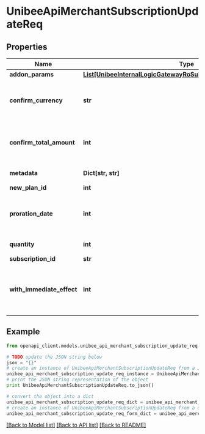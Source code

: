 # UnibeeApiMerchantSubscriptionUpdateReq


## Properties

Name | Type | Description | Notes
------------ | ------------- | ------------- | -------------
**addon_params** | [**List[UnibeeInternalLogicGatewayRoSubscriptionPlanAddonParamRo]**](UnibeeInternalLogicGatewayRoSubscriptionPlanAddonParamRo.md) | addonParams | [optional] 
**confirm_currency** | **str** | Currency To Be Confirmed，Get From Preview | 
**confirm_total_amount** | **int** | TotalAmount To Be Confirmed，Get From Preview | 
**metadata** | **Dict[str, str]** | Metadata，Map | [optional] 
**new_plan_id** | **int** | New PlanId | 
**proration_date** | **int** | prorationDate date to start Proration，Get From Preview | 
**quantity** | **int** | Quantity，Default 1 | [optional] 
**subscription_id** | **str** | SubscriptionId | 
**with_immediate_effect** | **int** | Effect Immediate，1-Immediate，2-Next Period | [optional] 

## Example

```python
from openapi_client.models.unibee_api_merchant_subscription_update_req import UnibeeApiMerchantSubscriptionUpdateReq

# TODO update the JSON string below
json = "{}"
# create an instance of UnibeeApiMerchantSubscriptionUpdateReq from a JSON string
unibee_api_merchant_subscription_update_req_instance = UnibeeApiMerchantSubscriptionUpdateReq.from_json(json)
# print the JSON string representation of the object
print UnibeeApiMerchantSubscriptionUpdateReq.to_json()

# convert the object into a dict
unibee_api_merchant_subscription_update_req_dict = unibee_api_merchant_subscription_update_req_instance.to_dict()
# create an instance of UnibeeApiMerchantSubscriptionUpdateReq from a dict
unibee_api_merchant_subscription_update_req_form_dict = unibee_api_merchant_subscription_update_req.from_dict(unibee_api_merchant_subscription_update_req_dict)
```
[[Back to Model list]](../README.md#documentation-for-models) [[Back to API list]](../README.md#documentation-for-api-endpoints) [[Back to README]](../README.md)


